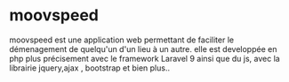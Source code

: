 # moovspeed
moovspeed est une application web permettant de faciliter le démenagement de quelqu'un d'un lieu à un autre. elle est developpée en php plus précisement avec le framework Laravel 9 ainsi que du js, avec la librairie jquery,ajax , bootstrap et bien plus..
